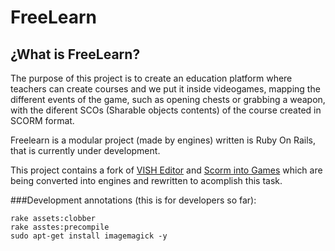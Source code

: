# FreeLearn

## ¿What is FreeLearn?

The purpose of this project is to create an education platform where teachers can create courses and we put it inside videogames, mapping the different events of the game, such as opening chests or grabbing a weapon, with the diferent SCOs (Sharable objects contents) of the course created in SCORM format.

Freelearn is a modular project (made by engines) written is Ruby On Rails, that is currently under development.

This project contains a fork of [VISH Editor](https://github.com/ging/vish_editor) and [Scorm into Games](https://github.com/ebarra/scorm_into_games) which are being converted into engines and rewritten to acomplish this task.



###Development annotations (this is for developers so far):
```
rake assets:clobber
rake asstes:precompile
sudo apt-get install imagemagick -y
```